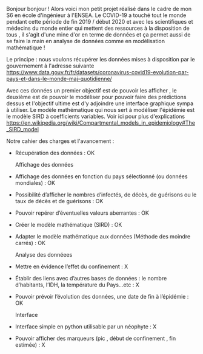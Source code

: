 Bonjour bonjour !
Alors voici mon petit projet réalisé dans le cadre de mon S6 en école d'ingénieur à l'ENSEA.
Le COVID-19 a touché tout le monde pendant cette période de fin 2019 / début 2020 et avec les scientifiques et médecins du monde entier qui mettent des ressources à la disposition de tous , il s'agit d'une mine d'or en terme de données et ça permet aussi de se faire la main en analyse de données comme en modélisation mathématique ! 

Le principe : nous voulons récupérer les données mises à disposition par le gouvernement à l'adresse suivante 
https://www.data.gouv.fr/fr/datasets/coronavirus-covid19-evolution-par-pays-et-dans-le-monde-maj-quotidienne/

Avec ces données un premier objectif est de pouvoir les afficher , le deuxième est de pouvoir le modéliser pour pouvoir faire des prédictions dessus et l'objectif ultime est d'y adjoindre une interface graphique sympa à utiliser. Le modèle mathématique qui nous sert à modéliser l'épidémie est le modèle SIRD à coefficients variables. Voir ici pour plus d'explications https://en.wikipedia.org/wiki/Compartmental_models_in_epidemiology#The_SIRD_model

Notre cahier des charges et l'avancement :
  
  - Récupération des données : OK
  
      Affichage des données
  - Affichage des données en fonction du pays sélectionné (ou données mondiales) : OK
  - Possibilité d’afficher le nombres d’infectés, de décès, de guérisons ou le taux de décès et de guérisons  : OK
  - Pouvoir repérer d’éventuelles valeurs aberrantes : OK
  - Créer le modèle mathématique (SIRD) : OK
  - Adapter le modèle mathématique aux données (Méthode des moindre carrés) : OK
      
      Analyse des donnéees
  - Mettre en évidence l’effet du confinement : X
  - Établir des liens avec d’autres bases de données : le nombre d’habitants, l’IDH, la         température du Pays...etc : X 
  - Pouvoir prévoir l’évolution des données, une date de fin à l’épidémie : OK
  
      Interface
  - Interface simple en python utilisable par un néophyte : X
  - Pouvoir afficher des marqueurs (pic , début de confinement , fin estimée) : X
  
  
  
